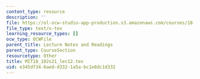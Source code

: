 ```yaml
---
content_type: resource
description: ''
file: https://ol-ocw-studio-app-production.s3.amazonaws.com/courses/18-102-introduction-to-functional-analysis-spring-2021/e345df346aedd3321a5abc1e8dc1d332_MIT18_102s21_lec12.tex
file_type: text/x-tex
learning_resource_types: []
ocw_type: OCWFile
parent_title: Lecture Notes and Readings
parent_type: CourseSection
resourcetype: Other
title: MIT18_102s21_lec12.tex
uid: e345df34-6aed-d332-1a5a-bc1e8dc1d332
---
```

